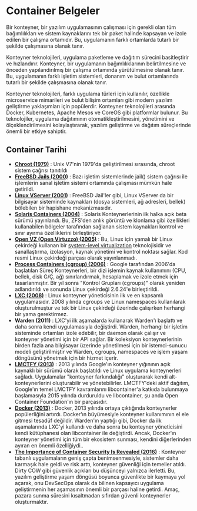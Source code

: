 # Container Belgeler 

Bir konteyner, bir yazılım uygulamasının çalışması için gerekli olan tüm bağımlılıkları ve sistem kaynaklarını tek bir paket halinde kapsayan ve izole edilen bir çalışma ortamıdır. Bu, uygulamanın farklı ortamlarda tutarlı bir şekilde çalışmasına olanak tanır.

Konteyner teknolojileri, uygulama paketleme ve dağıtım sürecini basitleştirir ve hızlandırır. Konteyner, bir uygulamanın bağımlılıklarının belirtilmesine ve önceden yapılandırılmış bir çalışma ortamında yürütülmesine olanak tanır. Bu, uygulamanın farklı işletim sistemleri, donanım ve bulut ortamlarında tutarlı bir şekilde çalışmasına olanak tanır.

Konteyner teknolojileri, farklı uygulama türleri için kullanılır, özellikle microservice mimarileri ve bulut bilişim ortamları gibi modern yazılım geliştirme yaklaşımları için popülerdir. Konteyner teknolojileri arasında Docker, Kubernetes, Apache Mesos ve CoreOS gibi platformlar bulunur. Bu teknolojiler, uygulama dağıtımının otomatikleştirilmesini, yönetimini ve ölçeklendirilmesini kolaylaştırarak, yazılım geliştirme ve dağıtım süreçlerinde önemli bir etkiye sahiptir.

## Container Tarihi

 - [**Chroot (1979)**](https://en.wikipedia.org/wiki/Chroot) : Unix V7'nin 1979'da geliştirilmesi sırasında, chroot sistem çağrısı tanıtıldı
 - [**FreeBSD Jails (2000)**](https://en.wikipedia.org/wiki/FreeBSD_jail) :  Bazı işletim sistemlerinde jail() sistem çağrısı ile işlemlerin sanal işletim sistemi ortamında çalışması mümkün hale getirildi.
 - [**Linux VServer (2001)**](https://en.wikipedia.org/wiki/Linux-VServer) : FreeBSD Jail'ler gibi, Linux VServer da bir bilgisayar sisteminde kaynakları (dosya sistemleri, ağ adresleri, bellek) bölebilen bir hapishane mekanizmasıdır.
 - [**Solaris Containers (2004)**](https://en.wikipedia.org/wiki/Solaris_Containers) : Solaris Konteynerlerinin ilk halka açık beta sürümü yayınlandı. Bu, ZFS'den anlık görüntü ve klonlama gibi özellikleri kullanabilen bölgeler tarafından sağlanan sistem kaynakları kontrol ve sınır ayırma özelliklerini birleştiriyor.
 - [**Open VZ (Open Virtuzzo) (2005)**](https://en.wikipedia.org/wiki/OpenVZ) : Bu, Linux için yamalı bir Linux çekirdeği kullanan bir [system-level virtualization](https://en.wikipedia.org/wiki/OS-level_virtualization)  teknolojisidir ve sanallaştırma, izolasyon, kaynak yönetimi ve kontrol noktası sağlar. Kod resmi Linux çekirdeği parçası olarak yayınlanmadı.
 - [**Process Containers (cgroup) (2006)**](https://en.wikipedia.org/wiki/Cgroups) : Google tarafından 2006'da başlatılan Süreç Konteynerleri, bir dizi işlemin kaynak kullanımını (CPU, bellek, disk G/Ç, ağ) sınırlandırmak, hesaplamak ve izole etmek için tasarlanmıştır. Bir yıl sonra "Kontrol Grupları (cgroups)" olarak yeniden adlandırıldı ve sonunda Linux çekirdeği 2.6.24'e birleştirildi.
 - [**LXC (2008)**](https://en.wikipedia.org/wiki/LXC) : Linux konteyner yöneticisinin ilk ve en kapsamlı uygulamasıdır. 2008 yılında cgroups ve Linux namespaces kullanılarak oluşturulmuştur ve tek bir Linux çekirdeği üzerinde çalışırken herhangi bir yama gerektirmez.
 - **Warden (2011)** : LXC'yi ilk aşamalarda kullanarak Warden'ı başlattı ve daha sonra kendi uygulamasıyla değiştirdi. Warden, herhangi bir işletim sisteminde ortamları izole edebilir, bir daemon olarak çalışır ve konteyner yönetimi için bir API sağlar. Bir koleksiyon konteynerlerinin birden fazla ana bilgisayar üzerinde yönetilmesi için bir istemci-sunucu modeli geliştirilmiştir ve Warden, cgroups, namespaces ve işlem yaşam döngüsünü yönetmek için bir hizmet içerir.
 - [**LMCTFY (2013)**](https://github.com/google/lmctfy) :  2013 yılında Google'ın konteyner yığınının açık kaynaklı bir sürümü olarak başlatıldı ve Linux uygulama konteynerleri sağladı. Uygulamalar "konteyner farkındalığı" oluşturarak kendi alt-konteynerlerini oluşturabilir ve yönetebilirler. LMCTFY'deki aktif dağıtım, Google'ın temel LMCTFY kavramlarını libcontainer'a katkıda bulunmaya başlamasıyla 2015 yılında durduruldu ve libcontainer, şu anda Open Container Foundation'ın bir parçasıdır.
 - [**Docker (2013)**](https://en.wikipedia.org/wiki/Docker_(software)) : Docker, 2013 yılında ortaya çıktığında konteynerler popülerliğini artırdı. Docker'ın büyümesiyle konteyner kullanımının el ele gitmesi tesadüf değildir. Warden'ın yaptığı gibi, Docker da ilk aşamalarında LXC'yi kullandı ve daha sonra bu konteyner yöneticisini kendi kütüphanesi olan libcontainer ile değiştirdi. Ancak, Docker'ın konteyner yönetimi için tüm bir ekosistem sunması, kendini diğerlerinden ayıran en önemli özelliğiydi..
 - [**The Importance of Container Security Is Revealed (2016)**](https://www.aquasec.com/cloud-native-academy/container-security/container-security/) : Konteyner tabanlı uygulamaların geniş çapta benimsenmesiyle, sistemler daha karmaşık hale geldi ve risk arttı, konteyner güvenliği için temeller atıldı. Dirty COW gibi güvenlik açıkları bu düşünceyi yalnızca ilerletti. Bu, yazılım geliştirme yaşam döngüsü boyunca güvenlikte bir kaymaya yol açarak, onu DevSecOps olarak da bilinen kapsayıcı uygulama geliştirmenin her aşamasının önemli bir parçası haline getirdi. Amaç, pazara sunma süresini kısaltmadan sıfırdan güvenli konteynerler oluşturmaktır.
